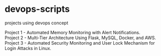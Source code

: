 # devops-scripts
projects using devops concept

Project 1 - Automated Memory Monitoring with Alert Notifications.   
Project 2 - Multi-Tier Architecture Using Flask, MySQL, Docker, and AWS.    
Project 3 - Automated Security Monitoring and User Lock Mechanism for Login Attacks in Linux.     
